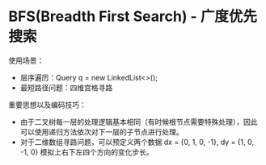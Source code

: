 # BFS(Breadth First Search) - 广度优先搜索


使用场景：
- 层序遍历：Query<Node> q = new LinkedList<>();
- 最短路径问题：四维宫格寻路


重要思想以及编码技巧：
- 由于二叉树每一层的处理逻辑基本相同（有时候根节点需要特殊处理），因此可以使用递归方法依次对下一层的子节点进行处理。
- 对于二维数组寻路问题，可以预定义两个数据 dx = {0, 1, 0, -1}, dy = {1, 0, -1, 0} 模拟上右下左四个方向的变化步长。



